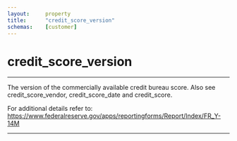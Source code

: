 ```yaml
---
layout:     property
title:      "credit_score_version"
schemas:    [customer]
---
```


# credit_score_version

---

The version of the commercially available credit bureau score. Also see credit_score_vendor, credit_score_date and credit_score.

For additional details refer to: https://www.federalreserve.gov/apps/reportingforms/Report/Index/FR_Y-14M

--- 